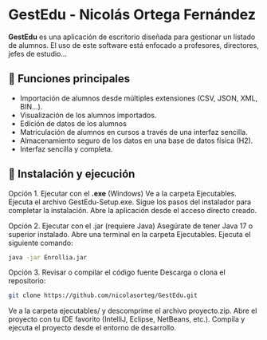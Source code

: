 # GestEdu - Nicolás Ortega Fernández

**GestEdu** es una aplicación de escritorio diseñada para gestionar un listado de alumnos. El uso de este software está enfocado a profesores, directores, jefes de estudio... 

## 🚀 Funciones principales

* Importación de alumnos desde múltiples extensiones (CSV, JSON, XML, BIN...).
* Visualización de los alumnos importados.
* Edición de datos de los alumnos
* Matriculación de alumnos en cursos a través de una interfaz sencilla.
* Almacenamiento seguro de los datos en una base de datos física (H2).
* Interfaz sencilla y completa.

## 📝 Instalación y ejecución

Opción 1.  Ejecutar con el **.exe** (Windows)
Ve a la carpeta Ejecutables. Ejecuta el archivo GestEdu-Setup.exe. Sigue los pasos del instalador para completar la instalación. Abre la aplicación desde el acceso directo creado.

Opción 2. Ejecutar con el .jar (requiere Java)
Asegúrate de tener Java 17 o superior instalado. Abre una terminal en la carpeta Ejecutables. Ejecuta el siguiente comando:
```bash
java -jar Enrollia.jar
```

Opción 3. Revisar o compilar el código fuente
Descarga o clona el repositorio:

```bash
git clone https://github.com/nicolasorteg/GestEdu.git
```
Ve a la carpeta ejecutables/ y descomprime el archivo proyecto.zip. Abre el proyecto con tu IDE favorito (IntelliJ, Eclipse, NetBeans, etc.). Compila y ejecuta el proyecto desde el entorno de desarrollo.
